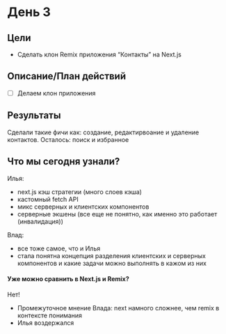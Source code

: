 # День 3

## Цели

- Сделать клон Remix приложения “Контакты” на Next.js

## Описание/План действий

- [ ] Делаем клон приложения

## Результаты

Сделали такие фичи как: создание, редактирвоание и удаление контактов.
Осталось: поиск и избранное

## Что мы сегодня узнали?

Илья:

- next.js кэш стратегии (много слоев кэша)
- кастомный fetch API
- микс серверных и клиентских компонентов
- серверные экшены (все еще не понятно, как именно это работает (инвалидация))

Влад:

- все тоже самое, что и Илья
- стала понятна концепция разделения клиентских и серверных компонентов и какие задачи можно выполнять в кажом из них

#### Уже можно сравнить в Next.js и Remix?

Нет!

- Промежуточное мнение Влада: next намного сложнее, чем remix в контексте понимания
- Илья воздержался
